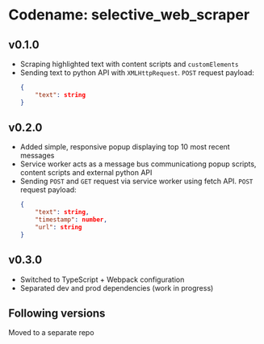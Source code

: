 # Codename: selective_web_scraper
## v0.1.0
- Scraping highlighted text with content scripts and `customElements`
- Sending text to python API with `XMLHttpRequest`. `POST` request payload:
    ```json
    {
        "text": string
    }
    ```
## v0.2.0
- Added simple, responsive popup displaying top 10 most recent messages
- Service worker acts as a message bus communicationg popup scripts, content scripts and external python API
- Sending `POST` and `GET` request via service worker using fetch API. `POST` request payload:
    ```json
    {
        "text": string,
        "timestamp": number,
        "url": string
    }
    ```
## v0.3.0
- Switched to TypeScript + Webpack configuration
- Separated dev and prod dependencies (work in progress)

## Following versions
Moved to a separate repo
